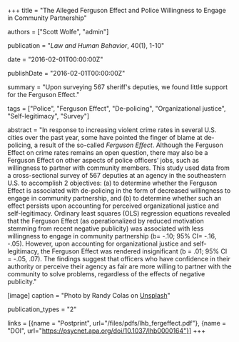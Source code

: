 +++
title = "The Alleged Ferguson Effect and Police Willingness to Engage in Community Partnership"

authors = ["Scott Wolfe", "admin"]

publication = "*Law and Human Behavior*, 40(1), 1-10"

date = "2016-02-01T00:00:00Z"

publishDate = "2016-02-01T00:00:00Z"

summary = "Upon surveying 567 sheriff's deputies, we found little support for the Ferguson Effect."

tags = ["Police", "Ferguson Effect", "De-policing", "Organizational justice", "Self-legitimacy", "Survey"]

abstract = "In response to increasing violent crime rates in several U.S. cities over the past year, some have pointed the finger of blame at de-policing, a result of the so-called *Ferguson Effect*. Although the Ferguson Effect on crime rates remains an open question, there may also be a Ferguson Effect on other aspects of police officers’ jobs, such as willingness to partner with community members. This study used data from a cross-sectional survey of 567 deputies at an agency in the southeastern U.S. to accomplish 2 objectives: (a) to determine whether the Ferguson Effect is associated with de-policing in the form of decreased willingness to engage in community partnership, and (b) to determine whether such an effect persists upon accounting for perceived organizational justice and self-legitimacy. Ordinary least squares (OLS) regression equations revealed that the Ferguson Effect (as operationalized by reduced motivation stemming from recent negative publicity) was associated with less willingness to engage in community partnership (b= -.10; 95% CI= -.16, -.05). However, upon accounting for organizational justice and self-legitimacy, the Ferguson Effect was rendered insignificant (b = .01; 95% CI = -.05, .07). The findings suggest that officers who have confidence in their authority or perceive their agency as fair are more willing to partner with the community to solve problems, regardless of the effects of negative publicity."

[image]
  caption = "Photo by Randy Colas on [Unsplash](https://unsplash.com/photos/r2lq1VIyuO4)"

publication_types = "2"

links = [{name = "Postprint", url="/files/pdfs/lhb_fergeffect.pdf"}, {name = "DOI", url="https://psycnet.apa.org/doi/10.1037/lhb0000164"}]
+++

